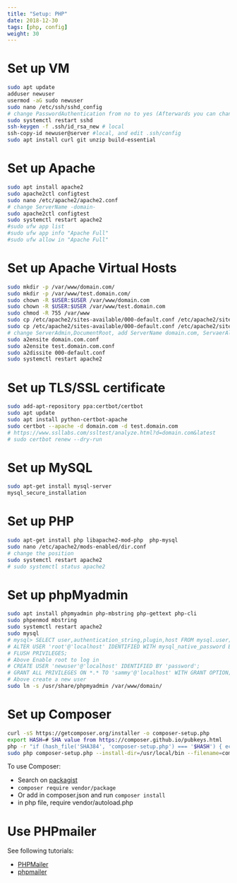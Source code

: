 ```yaml
---
title: "Setup: PHP"
date: 2018-12-30
tags: [php, config]
weight: 30
---
```


# Set up VM

```bash
sudo apt update
adduser newuser
usermod -aG sudo newuser
sudo nano /etc/ssh/sshd_config
# change PasswordAuthentication from no to yes (Afterwards you can change it back)
sudo systemctl restart sshd
ssh-keygen -f .ssh/id_rsa_new # local
ssh-copy-id newuser@server #local, and edit .ssh/config
sudo apt install curl git unzip build-essential
```

<!--more-->

# Set up Apache

```bash
sudo apt install apache2
sudo apache2ctl configtest
sudo nano /etc/apache2/apache2.conf
# change ServerName -domain-
sudo apache2ctl configtest
sudo systemctl restart apache2
#sudo ufw app list
#sudo ufw app info "Apache Full"
#sudo ufw allow in "Apache Full"
```

# Set up Apache Virtual Hosts

```bash
sudo mkdir -p /var/www/domain.com/
sudo mkdir -p /var/www/test.domain.com/
sudo chown -R $USER:$USER /var/www/domain.com
sudo chown -R $USER:$USER /var/www/test.domain.com
sudo chmod -R 755 /var/www
sudo cp /etc/apache2/sites-available/000-default.conf /etc/apache2/sites-available/domain.com.conf
sudo cp /etc/apache2/sites-available/000-default.conf /etc/apache2/sites-available/domain.com.conf
# change ServerAdmin,DocumentRoot, add ServerName domain.com, ServaerAlias www.domain.com
sudo a2ensite domain.com.conf
sudo a2ensite test.domain.com.conf
sudo a2dissite 000-default.conf
sudo systemctl restart apache2
```

# Set up TLS/SSL certificate

```bash
sudo add-apt-repository ppa:certbot/certbot
sudo apt update
sudo apt install python-certbot-apache
sudo certbot --apache -d domain.com -d test.domain.com
# https://www.ssllabs.com/ssltest/analyze.html?d=domain.com&latest
# sudo certbot renew --dry-run
```

# Set up MySQL

```bash
sudo apt-get install mysql-server
mysql_secure_installation
```

# Set up PHP

```bash
sudo apt-get install php libapache2-mod-php  php-mysql
sudo nano /etc/apache2/mods-enabled/dir.conf
# change the position
sudo systemctl restart apache2
# sudo systemctl status apache2
```

# Set up phpMyadmin

```bash
sudo apt install phpmyadmin php-mbstring php-gettext php-cli
sudo phpenmod mbstring
sudo systemctl restart apache2
sudo mysql
# mysql> SELECT user,authentication_string,plugin,host FROM mysql.user;
# ALTER USER 'root'@'localhost' IDENTIFIED WITH mysql_native_password BY 'password';
# FLUSH PRIVILEGES;
# Above Enable root to log in
# CREATE USER 'newuser'@'localhost' IDENTIFIED BY 'password';
# GRANT ALL PRIVILEGES ON *.* TO 'sammy'@'localhost' WITH GRANT OPTION;
# Above create a new user
sudo ln -s /usr/share/phpmyadmin /var/www/domain/
```

# Set up Composer

```bash
curl -sS https://getcomposer.org/installer -o composer-setup.php
export HASH=# SHA value from https://composer.github.io/pubkeys.html
php -r "if (hash_file('SHA384', 'composer-setup.php') === '$HASH') { echo 'Installer verified'; } else { echo 'Installer corrupt'; unlink('composer-setup.php'); } echo PHP_EOL;"
sudo php composer-setup.php --install-dir=/usr/local/bin --filename=composer
```

To use Composer:

* Search on [packagist](https://packagist.org)
* `composer require vendor/package`
* Or add in composer.json and run `composer install`
* in php file, require vendor/autoload.php

# Use PHPmailer

See following tutorials:
* [PHPMailer](https://github.com/PHPMailer/PHPMailer)
* [phpmailer](https://edu.unethost.com/主機相關/phpmailer-運用gmail來寄信2/)
